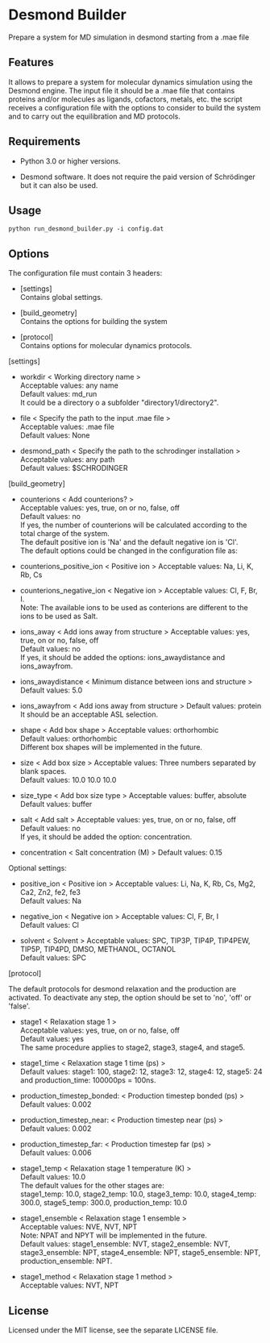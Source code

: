 # Desmond Builder
 Prepare a system for MD simulation in desmond starting from a .mae file

## Features

It allows to prepare a system for molecular dynamics simulation using the
Desmond engine. The input file it should be a .mae file that contains proteins
and/or molecules as ligands, cofactors, metals, etc.
the script receives a configuration file with the options to consider to build 
the system and to carry out the equilibration and MD protocols.

## Requirements

* Python 3.0 or higher versions.

* Desmond software. 
It does not require the paid version of Schrödinger but it can also be used.

## Usage

```
python run_desmond_builder.py -i config.dat
```

## Options

The configuration file must contain 3 headers:
* [settings]  
Contains global settings.

* [build_geometry]  
Contains the options for building the system

* [protocol]  
Contains options for molecular dynamics protocols.

[settings]
* workdir < Working directory name >  
Acceptable values: any name  
Default values: md_run  
It could be a directory o a subfolder "directory1/directory2".  

* file < Specify the path to the input .mae file >  
Acceptable values: .mae file  
Default values: None  

* desmond_path < Specify the path to the schrodinger installation >  
Acceptable values: any path  
Default values: $SCHRODINGER  

[build_geometry]
* counterions < Add counterions? >  
Acceptable values: yes, true, on or no, false, off  
Default values: no  
If yes, the number of counterions will be calculated according to the
total charge of the system.  
The default positive ion is 'Na' and the default negative ion is 'Cl'.  
The default options could be changed in the configuration file as:  
* counterions_positive_ion < Positive ion >
Acceptable values: Na, Li, K, Rb, Cs  
* counterions_negative_ion < Negative ion >
Acceptable values: Cl, F, Br, I.  
Note: The available ions to be used as conterions are different to the ions
to be used as Salt.  

* ions_away < Add ions away from structure >
Acceptable values: yes, true, on or no, false, off  
Default values: no  
If yes, it should be added the options: ions_awaydistance and ions_awayfrom.  

* ions_awaydistance < Minimum distance between ions and structure >
Default values: 5.0  

* ions_awayfrom < Add ions away from structure >
Default values: protein  
It should be an acceptable ASL selection.  

* shape < Add box shape >
Acceptable values: orthorhombic  
Default values: orthorhombic  
Different box shapes will be implemented in the future.  

* size < Add box size >
Acceptable values: Three numbers separated by blank spaces.  
Default values: 10.0 10.0 10.0

* size_type < Add box size type >
Acceptable values: buffer, absolute  
Default values: buffer  

* salt < Add salt >
Acceptable values: yes, true, on or no, false, off  
Default values: no  
If yes, it should be added the option: concentration.  

* concentration < Salt concentration (M) >
Default values: 0.15  

Optional settings:  
* positive_ion < Positive ion > 
Acceptable values: Li, Na, K, Rb, Cs, Mg2, Ca2, Zn2, fe2, fe3  
Default values: Na  

* negative_ion < Negative ion >
Acceptable values: Cl, F, Br, I  
Default values: Cl  

* solvent < Solvent >
Acceptable values: SPC, TIP3P, TIP4P, TIP4PEW, TIP5P, TIP4PD, DMSO, METHANOL, OCTANOL  
Default values: SPC  

[protocol]

The default protocols for desmond relaxation and the production are activated.
To deactivate any step, the option should be set to 'no', 'off' or 'false'.  

* stage1 < Relaxation stage 1 >  
Acceptable values: yes, true, on or no, false, off  
Default values: yes  
The same procedure applies to stage2, stage3, stage4, and stage5.  

* stage1_time < Relaxation stage 1 time (ps) >  
Default values: stage1: 100, stage2: 12, stage3: 12, stage4: 12, stage5: 24 and production_time: 100000ps = 100ns.  

* production_timestep_bonded: < Production timestep bonded (ps) >  
Default values: 0.002  

* production_timestep_near: < Production timestep near (ps) >  
Default values: 0.002  

* production_timestep_far: < Production timestep far (ps) >  
Default values: 0.006  

* stage1_temp < Relaxation stage 1 temperature (K) >  
Default values: 10.0  
The default values for the other stages are:  
stage1_temp: 10.0, stage2_temp: 10.0, stage3_temp: 10.0, stage4_temp: 300.0, stage5_temp: 300.0, production_temp: 10.0  

* stage1_ensemble < Relaxation stage 1 ensemble >  
Acceptable values: NVE, NVT, NPT  
Note: NPAT and NPYT will be implemented in the future.  
Default values: stage1_ensemble: NVT, stage2_ensemble: NVT, stage3_ensemble: NPT, stage4_ensemble: NPT, stage5_ensemble: NPT, production_ensemble: NPT.  

* stage1_method < Relaxation stage 1 method >  
Acceptable values: NVT, NPT  

## License

Licensed under the MIT license, see the separate LICENSE file.